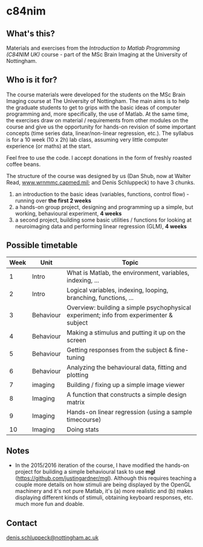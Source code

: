 # c84nim  

## What's this?

Materials and exercises from the *Introduction to Matlab Programming (C84NIM UK)* course - part of the MSc Brain Imaging at the University of Nottingham.

## Who is it for?

The course materials were developed for the students on the MSc Brain Imaging course at The University of Nottingham. The main aims is to help the graduate students to get to grips with the basic ideas of computer programming and, more specifically, the use of Matlab. At the same time, the exercises draw on material / requirements from other modules on the course and give us the opportunity for hands-on revision of some important concepts (time series data, linear/non-linear regression, etc.).  The syllabus is for a 10 week (10 x 2h) lab class, assuming very little computer experience (or maths) at the start.

Feel free to use the code. I accept donations in the form of freshly roasted coffee beans.

The structure of the course was designed by us (Dan Shub, now at Walter Read, www.wrnmmc.capmed.mil; and Denis Schluppeck) to have 3 chunks.

1. an introduction to the basic ideas (variables, functions, control flow) - running over **the first 2 weeks**
2. a hands-on group project, designing and programming up a simple, but working, behavioural experiment, **4 weeks**
3. a second project, building some basic utilities / functions for looking at neuroimaging data and performing linear regression (GLM), **4 weeks**

## Possible timetable

| Week  | Unit  | Topic        |
| ----- | ------------- | ----|  
| 1     | Intro |  What is Matlab, the environment, variables, indexing, ...  |
| 2     | Intro |  Logical variables, indexing, looping, branching, functions, ... |
| 3     | Behaviour | Overview: building a simple psychophysical experiment; info from experimenter & subject  |
| 4     | Behaviour | Making a stimulus and putting it up on the screen  |
| 5     | Behaviour | Getting responses from the subject & fine-tuning   |
| 6     | Behaviour | Analyzing the behavioural data, fitting and plotting  |
| 7     | imaging | Building / fixing up a simple image viewer |
| 8     | Imaging | A function that constructs a simple design matrix  |
| 9     | Imaging | Hands-on linear regression (using a sample timecourse)  |
| 10     | Imaging | Doing stats   |


## Notes

- In the 2015/2016 iteration of the course, I have modified the hands-on project for building a simple behavioural task to use **mgl** (https://github.com/justingardner/mgl). Although this requires teaching a couple more details on how stimuli are being displayed by the OpenGL machinery and it's not pure Matlab, it's (a) more realistic and (b) makes displaying different kinds of stimuli, obtaining keyboard responses, etc. much more fun and doable.


## Contact

denis.schluppeck@nottingham.ac.uk
